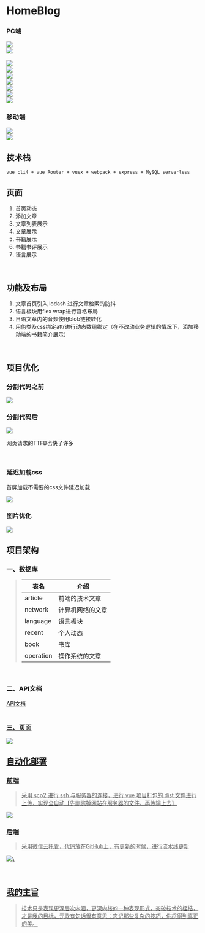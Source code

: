 # HomeBlog

### PC端

<img src="https://cdn.homeblog.top/uPic/5RX0yf.png">

<br>

<img src="https://cdn.homeblog.top/uPic/ttvbUW.png">
<br>

<br>

<img src="https://cdn.homeblog.top/uPic/jgRbUk.png">

<br>

<img src="https://cdn.homeblog.top/uPic/i6iGWV.png">

<br>

<img src="https://cdn.homeblog.top/uPic/N2Ni8f.png">

<br>

<img src="https://cdn.homeblog.top/uPic/ak9jXf.png">

<br>

<img src="https://cdn.homeblog.top/uPic/5mI8oz.png">

<br>

<img src="https://cdn.homeblog.top/uPic/9oQqOf.png">

<br>

<img src="https://cdn.homeblog.top/uPic/OHXJsP.png">

<br>

### 移动端

<img src="https://cdn.homeblog.top/uPic/rYU6vj.png">

<br>

<img src="https://cdn.homeblog.top/uPic/vvPi6a.png">

<br>


## 技术栈

```
vue cli4 + vue Router + vuex + webpack + express + MySQL serverless
```

## 页面

1. 首页动态
2. 添加文章
3. 文章列表展示
4. 文章展示
5. 书籍展示
6. 书籍书评展示
7. 语言展示

<br>

## 功能及布局

1. 文章首页引入 lodash 进行文章检索的防抖
2. 语言板块用flex wrap进行宫格布局
3. 日语文章内的音频使用blob链接转化
4. 用伪类及css绑定attr进行动态数组绑定（在不改动业务逻辑的情况下，添加移动端的书籍简介展示）

<br>

## 项目优化

### 分割代码之前

<img src="https://cdn.homeblog.top/uPic/sOBylz.png"/>

<br>

### 分割代码后

<img src="https://cdn.homeblog.top/uPic/zwnez4.png"/>

网页请求的TTFB也快了许多

<br>

### 延迟加载css

首屏加载不需要的css文件延迟加载

<img src="https://cdn.homeblog.top/uPic/HRT4jY.png"/>

<br>

### 图片优化

<img src="https://cdn.homeblog.top/uPic/mdOdNB.png">

<br>

## 项目架构

### 一、数据库

> | 表名      | 介绍             |
> | --------- | ---------------- |
> | article   | 前端的技术文章   |
> | network   | 计算机网络的文章 |
> | language  | 语言板块         |
> | recent    | 个人动态         |
> | book      | 书库             |
> | operation | 操作系统的文章   |

<br>

### 二、API文档

<div><a href="https://documenter.getpostman.com/view/15325162/UVsLSSSn">API文档</div>

<br>

### 三、页面

<img src="https://cdn.homeblog.top/uPic/Kr56yG.png">



<br>

## 自动化部署

### 前端

> 采用 scp2 进行 ssh 与服务器的连接，进行 vue 项目打包的 dist 文件进行上传，实现全自动【先删除掉网站在服务器的文件，再传输上去】

<img src="https://cdn.homeblog.top/uPic/NT5aJr.png">

### 后端

> 采用微信云托管，代码放在GitHub上，有更新的时候，进行流水线更新

<img src="https://cdn.homeblog.top/uPic/mBQV7h.png">\

<br>

## 我的主旨

> 技术只是表现更深层次内涵，更深内核的一种表现形式，突破技术的桎梏，才是我的目标，元歌有句话很有意思：忘记那些复杂的技巧，你将得到真正的美。
